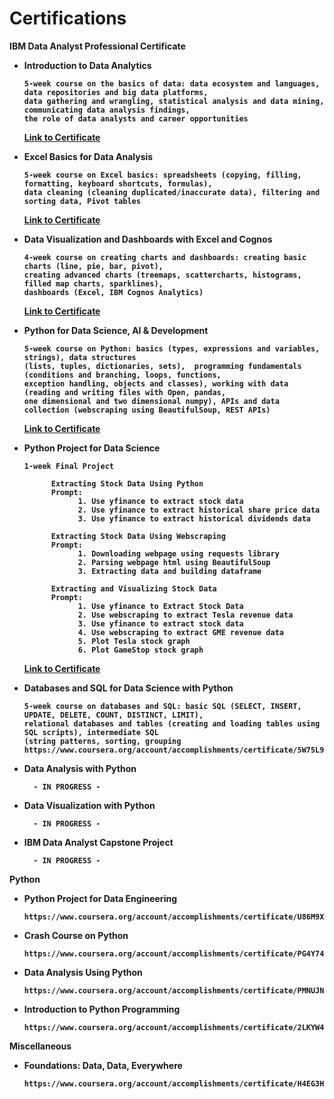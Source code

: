 
# Certifications

<b>IBM Data Analyst Professional Certificate</b>

* <b>Introduction to Data Analytics<b>
      
      5-week course on the basics of data: data ecosystem and languages, data repositories and big data platforms, 
      data gathering and wrangling, statistical analysis and data mining, communicating data analysis findings, 
      the role of data analysts and career opportunities
      
      
     <a href="https://www.coursera.org/account/accomplishments/certificate/77CWHR8LYDRW" target="_blank">Link to Certificate</a>
      
* <b>Excel Basics for Data Analysis<b>
      
      5-week course on Excel basics: spreadsheets (copying, filling, formatting, keyboard shortcuts, formulas), 
      data cleaning (cleaning duplicated/inaccurate data), filtering and sorting data, Pivot tables

     <a href="https://www.coursera.org/account/accomplishments/certificate/YYSF9U246R3L" target="_blank">Link to Certificate</a>

* <b>Data Visualization and Dashboards with Excel and Cognos<b>
      
      4-week course on creating charts and dashboards: creating basic charts (line, pie, bar, pivot), 
      creating advanced charts (treemaps, scattercharts, histograms, filled map charts, sparklines), 
      dashboards (Excel, IBM Cognos Analytics)
      

     <a href="https://www.coursera.org/account/accomplishments/certificate/8RU5BRBDGAZD" target="_blank">Link to Certificate</a>


* <b>Python for Data Science, AI & Development<b>
      
      5-week course on Python: basics (types, expressions and variables, strings), data structures 
      (lists, tuples, dictionaries, sets),  programming fundamentals (conditions and branching, loops, functions, 
      exception handling, objects and classes), working with data (reading and writing files with Open, pandas, 
      one dimensional and two dimensional numpy), APIs and data collection (webscraping using BeautifulSoup, REST APIs) 

    
     <a href="https://www.coursera.org/account/accomplishments/certificate/VVCSZLXUD5QW" target="_blank">Link to Certificate</a>

* <b>Python Project for Data Science<b>
      
      1-week Final Project
      
            Extracting Stock Data Using Python
            Prompt: 
                  1. Use yfinance to extract stock data
                  2. Use yfinance to extract historical share price data
                  3. Use yfinance to extract historical dividends data
            
            Extracting Stock Data Using Webscraping
            Prompt: 
                  1. Downloading webpage using requests library
                  2. Parsing webpage html using BeautifulSoup
                  3. Extracting data and building dataframe
      
            Extracting and Visualizing Stock Data
            Prompt:
                  1. Use yfinance to Extract Stock Data
                  2. Use webscraping to extract Tesla revenue data
                  3. Use yfinance to extract stock data
                  4. Use webscraping to extract GME revenue data
                  5. Plot Tesla stock graph
                  6. Plot GameStop stock graph
 

     
     <a href="https://www.coursera.org/account/accomplishments/certificate/9CBD4663E44Z" target="_blank">Link to Certificate</a>  
      
* <b>Databases and SQL for Data Science with Python</b>
     
      5-week course on databases and SQL: basic SQL (SELECT, INSERT, UPDATE, DELETE, COUNT, DISTINCT, LIMIT),
      relational databases and tables (creating and loading tables using SQL scripts), intermediate SQL 
      (string patterns, sorting, grouping
      https://www.coursera.org/account/accomplishments/certificate/5W75L9BKSSCH

* <b>Data Analysis with Python</b>    

        - IN PROGRESS -
      
* <b>Data Visualization with Python</b>

        - IN PROGRESS - 
      
* <b>IBM Data Analyst Capstone Project</b>

        - IN PROGRESS - 

<b>Python</b>

* <b>Python Project for Data Engineering<b>

      https://www.coursera.org/account/accomplishments/certificate/U86M9X3J7CWG

* <b>Crash Course on Python<b>

      https://www.coursera.org/account/accomplishments/certificate/PG4Y74ZA5BRA

* <b>Data Analysis Using Python<b>

      https://www.coursera.org/account/accomplishments/certificate/PMNUJNFQDQCC


* <b>Introduction to Python Programming<b>

      https://www.coursera.org/account/accomplishments/certificate/2LKYW4QCT8CL


<b>Miscellaneous</b>

* <b>Foundations: Data, Data, Everywhere<b>

      https://www.coursera.org/account/accomplishments/certificate/H4EG3HD7RKEC





